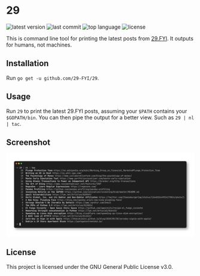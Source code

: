 # 29

![latest version](https://img.shields.io/github/v/tag/29-FYI/29?label=latest%20version)
![last commit](https://img.shields.io/github/last-commit/29-FYI/29)
![top language](https://img.shields.io/github/languages/top/29-FYI/29)
![license](https://img.shields.io/github/license/29-FYI/29?label=license)

This is command line tool for printing the latest posts from [29.FYI](https://29.fyi). It outputs for humans, not machines.

## Installation

Run `go get -u github.com/29-FYI/29`.

## Usage

Run `29` to print the latest 29.FYI posts, assuming your `$PATH` contains your `$GOPATH/bin`.
You can then pipe the output for a better view.
Such as `29 | nl | tac`.

## Screenshot

![Output of `29 | nl | tac` command](29-nl-tac.png)

## License

This project is licensed under the GNU General Public License v3.0.
